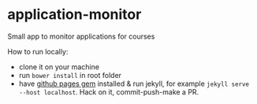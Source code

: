 # application-monitor
Small app to monitor applications for courses

How to run locally:
- clone it on your machine
- run `bower install` in root folder
- have [github pages gem](https://github.com/github/pages-gem) installed & run jekyll, for example `jekyll serve --host localhost`. Hack on it, commit-push-make a PR.
